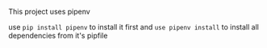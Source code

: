 This project uses pipenv 


use `pip install pipenv` to install it first
and `use pipenv install` to install all dependencies from it's pipfile
